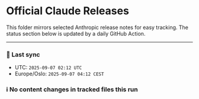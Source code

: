 # Official Claude Releases

This folder mirrors selected Anthropic release notes for easy tracking.
The status section below is updated by a daily GitHub Action.


---

<!-- sync-status:start -->

### 🔄 Last sync
- UTC: `2025-09-07 02:12 UTC`
- Europe/Oslo: `2025-09-07 04:12 CEST`

### ℹ️ No content changes in tracked files this run

<!-- sync-status:end -->

















